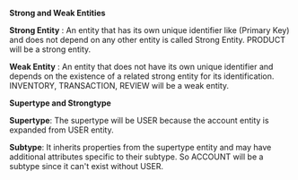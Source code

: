 **Strong and Weak Entities**

**Strong Entity** : An entity that has its own unique identifier like (Primary Key) and
does not depend on any other entity is called Strong Entity. PRODUCT will be a strong entity.

**Weak Entity** : An entity that does not have its own unique identifier and depends on
the existence of a related strong entity for its identification. INVENTORY, TRANSACTION, REVIEW will be a weak entity.

**Supertype and Strongtype**

**Supertype**: The supertype will be USER because the account entity is expanded from USER entity.

**Subtype**: It inherits properties from the supertype entity
and may have additional attributes specific to their subtype. So ACCOUNT will be a subtype since it can't exist
without USER.














